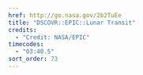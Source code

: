 ```yaml
---
href: http://go.nasa.gov/2b2TuEe
title: "DSCOVR::EPIC::Lunar Transit"
credits:
  - "Credit: NASA/EPIC"
timecodes:
  - "03:40.5"
sort_order: 73
---
```

